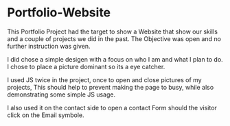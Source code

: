 # Portfolio-Website

This Portfolio Project had the target to show a Website that show our skills and a couple of projects we did in the past. The Objective was open and no further instruction was given. 

I did chose a simple desigen with a focus on who I am and what I plan to do. I chose to place a picture dominant so its a eye catcher. 

I used JS twice in the project, once to open and close pictures of my projects, This should help to prevent making the page to busy, while also demonstrating some simple JS usage. 

I also used it on the contact side to open a contact Form should the visitor click on the Email symbole. 
